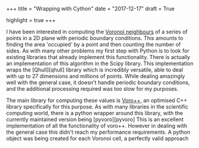 +++
title = "Wrapping with Cython"
date = "2017-12-17"
draft = True

highlight = true
+++

 <!--This really needs a good introduction to why this
 is an interesting problem.
 -->

I have been interested in computing the [Voronoi neighbours][voronoi wikipedia]
of a series of points in a 2D plane with periodic boundary conditions.
This amounts to finding the area 'occupied' by a point and
then counting the number of sides.
As with many other problems my first step with Python
is to look for existing libraries that already implement this functionality.
There is actually an implementation of this algorithm in the Scipy library.
This implementation wraps the [Qhull][qhull] library which is incredibly versatile,
able to deal with up to 27 dimensions and millions of points.
While dealing amazingly well with the general case,
it doesn't handle periodic boundary conditions,
and the additional processing required was too slow for my purposes.

The main library for computing these values is [Voro++][voro],
an optimised C++ library specifically for this purpose.
As with many libraries in the scientific computing world,
there is a python wrapper around this library,
with the currently maintained version being <author> [pyvoro][pyvoro]
This is an excellent implementation of all the functionality of voro++.
However in dealing with the general case this didn't reach my performance requirements.
A python object was being created for each Voronoi cell,
a perfectly valid approach


[voronoi wikipedia]:
[qhull]:
[voro]:
[pyvoro]:
